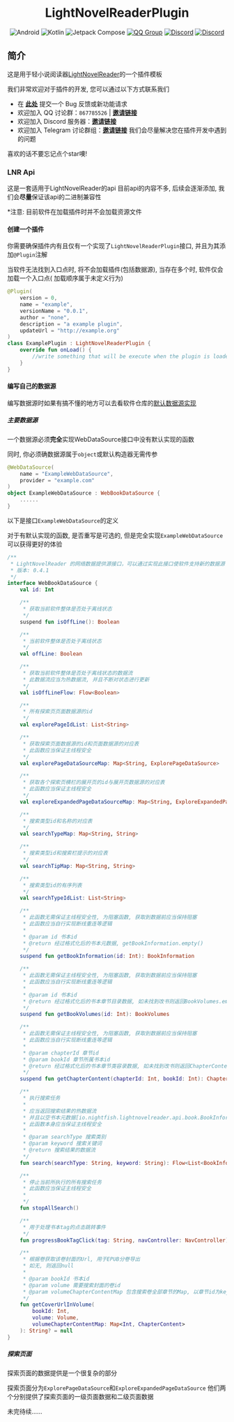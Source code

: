 <div align="center">
    <h1>LightNovelReaderPlugin</h1>
    <a><img alt="Android" src="https://img.shields.io/badge/Android-3DDC84?logo=android&logoColor=white&style=for-the-badge"/></a>
    <a><img alt="Kotlin" src="https://img.shields.io/badge/Kotlin-0095D5.svg?logo=kotlin&logoColor=white&style=for-the-badge"/></a>
    <a><img alt="Jetpack Compose" src="https://img.shields.io/badge/Jetpack%20Compose-4285F4?logo=jetpackcompose&logoColor=white&style=for-the-badge"></a>
    <a href="http://qm.qq.com/cgi-bin/qm/qr?_wv=1027&k=P__gXIArh5UDBsEq7ttd4WhIYnNh3y1t&authKey=GAsRKEZ%2FwHpzRv19hNJsDnknOc86lYzNIHMPy2Jxt3S3U8f90qestOd760IAj%2F3l&noverify=0&group_code=867785526"><img alt="QQ Group" src="https://img.shields.io/badge/QQ讨论群-867785526-brightgreen.svg?logoColor=white&style=for-the-badge"></a>
    <a href="https://discord.gg/pnf4ABmDJt"><img alt="Discord" src="https://img.shields.io/badge/Discord-JOIN-4285F4.svg?logo=discord&logoColor=white&style=for-the-badge"></a>
    <a href="https://t.me/lightnoble"><img alt="Discord" src="https://img.shields.io/badge/Telegram-JOIN-188FCA.svg?logo=telegram&logoColor=white&style=for-the-badge"></a>
</div>

## 简介

这是用于轻小说阅读器[LightNovelReader](https://github.com/dmzz-yyhyy/LightNovelReader)的一个插件模板

我们非常欢迎对于插件的开发, 您可以通过以下方式联系我们

- 在 [**此处**](https://github.com/dmzz-yyhyy/LightNovelReader/issues/new/choose) 提交一个 Bug
  反馈或新功能请求
- 欢迎加入 QQ 讨论群：`867785526` | [**邀请链接**](http://qm.qq.com/cgi-bin/qm/qr?_wv=1027&k=P__gXIArh5UDBsEq7ttd4WhIYnNh3y1t&authKey=GAsRKEZ%2FwHpzRv19hNJsDnknOc86lYzNIHMPy2Jxt3S3U8f90qestOd760IAj%2F3l&noverify=0&group_code=867785526)
- 欢迎加入 Discord 服务器：[**邀请链接**](https://discord.gg/pnf4ABmDJt)
- 欢迎加入 Telegram 讨论群组：[**邀请链接**](https://t.me/lightnoble)
  我们会尽量解决您在插件开发中遇到的问题

喜欢的话不要忘记点个star噢!

### LNR Api

这是一套适用于LightNovelReader的api
目前api的内容不多, 后续会逐渐添加, 我们会**尽量**保证该api的二进制兼容性

*注意: 目前软件在加载插件时并不会加载资源文件

#### 创建一个插件

你需要确保插件内有且仅有一个实现了```LightNovelReaderPlugin```接口, 并且为其添加```@Plugin```注解

当软件无法找到入口点时, 将不会加载插件(包括数据源), 当存在多个时, 软件仅会加载一个入口点(
加载顺序属于未定义行为)

```kotlin
@Plugin(
    version = 0,
    name = "example",
    versionName = "0.0.1",
    author = "none",
    description = "a example plugin",
    updateUrl = "http://example.org"
)
class ExamplePlugin : LightNovelReaderPlugin {
    override fun onLoad() {
        //write something that will be execute when the plugin is loaded
    }
}
```

#### 编写自己的数据源

编写数据源时如果有搞不懂的地方可以去看软件仓库的[默认数据源实现](https://github.com/dmzz-yyhyy/LightNovelReader/tree/refactoring/app/src/main/kotlin/indi/dmzz_yyhyy/lightnovelreader/defaultplugin)

##### 主要数据源

一个数据源必须**完全**实现WebDataSource接口中没有默认实现的函数

同时, 你必须确数据源属于```object```或默认构造器无需传参

```kotlin
@WebDataSource(
    name = "ExampleWebDataSource",
    provider = "example.com"
)
object ExampleWebDataSource : WebBookDataSource {
    ......
}
```

以下是接口```ExampleWebDataSource```的定义

对于有默认实现的函数, 是否重写是可选的, 但是完全实现```ExampleWebDataSource```可以获得更好的体验

```kotlin
/**
 * LightNovelReader 的网络数据提供源接口，可以通过实现此接口使软件支持新的数据源
 * 版本: 0.4.1
 */
interface WebBookDataSource {
    val id: Int

    /**
     * 获取当前软件整体是否处于离线状态
     */
    suspend fun isOffLine(): Boolean

    /**
     * 当前软件整体是否处于离线状态
     */
    val offLine: Boolean

    /**
     * 获取当前软件整体是否处于离线状态的数据流
     * 此数据流应当为热数据流, 并且不断对状态进行更新
     */
    val isOffLineFlow: Flow<Boolean>

    /**
     * 所有探索页页面数据源的id
     */
    val explorePageIdList: List<String>

    /**
     * 获取探索页面数据源的id和页面数据源的对应表
     * 此函数应当保证主线程安全
     */
    val explorePageDataSourceMap: Map<String, ExplorePageDataSource>

    /**
     * 获取各个探索页横栏的展开页的id与展开页数据源的对应表
     * 此函数应当保证主线程安全
     */
    val exploreExpandedPageDataSourceMap: Map<String, ExploreExpandedPageDataSource>

    /**
     * 搜索类型id和名称的对应表
     */
    val searchTypeMap: Map<String, String>

    /**
     * 搜索类型id和搜索栏提示的对应表
     */
    val searchTipMap: Map<String, String>

    /**
     * 搜索类型id的有序列表
     */
    val searchTypeIdList: List<String>

    /**
     * 此函数无需保证主线程安全性, 为阻塞函数, 获取到数据前应当保持阻塞
     * 此函数应当自行实现断线重连等逻辑
     *
     * @param id 书本id
     * @return 经过格式化后的书本元数据, getBookInformation.empty()
     */
    suspend fun getBookInformation(id: Int): BookInformation

    /**
     * 此函数无需保证主线程安全性, 为阻塞函数, 获取到数据前应当保持阻塞
     * 此函数应当自行实现断线重连等逻辑
     *
     * @param id 书本id
     * @return 经过格式化后的书本章节目录数据, 如未找到改书则返回BookVolumes.empty
     */
    suspend fun getBookVolumes(id: Int): BookVolumes

    /**
     * 此函数无需保证主线程安全性, 为阻塞函数, 获取到数据前应当保持阻塞
     * 此函数应当自行实现断线重连等逻辑
     *
     * @param chapterId 章节id
     * @param bookId 章节所属书本id
     * @return 经过格式化后的书本章节类容录数据, 如未找到改书则返回ChapterContent.empty()
     */
    suspend fun getChapterContent(chapterId: Int, bookId: Int): ChapterContent

    /**
     * 执行搜索任务
     *
     * 应当返回搜索结果的热数据流
     * 并且以空书本元数据[io.nightfish.lightnovelreader.api.book.BookInformation.Companion.empty]作为列表结尾时表示搜索结束
     * 此函数本身应当保证主线程安全
     *
     * @param searchType 搜索类别
     * @param keyword 搜索关键词
     * @return 搜索结果的数据流
     */
    fun search(searchType: String, keyword: String): Flow<List<BookInformation>>

    /**
     * 停止当前所执行的所有搜索任务
     * 此函数应当保证主线程安全
     *
     */
    fun stopAllSearch()

    /**
     * 用于处理书本tag的点击跳转事件
     */
    fun progressBookTagClick(tag: String, navController: NavController) {}

    /**
     * 根据卷获取该卷封面的Url, 用于EPUB分卷导出
     * 如无, 则返回null
     *
     * @param bookId 书本id
     * @param volume 需要搜索封面的卷id
     * @param volumeChapterContentMap 包含搜索卷全部章节的Map, 以章节id为key
     */
    fun getCoverUrlInVolume(
        bookId: Int,
        volume: Volume,
        volumeChapterContentMap: Map<Int, ChapterContent>
    ): String? = null
}
```

##### 探索页面

探索页面的数据提供是一个很复杂的部分

探索页面分为```ExplorePageDataSource```和```ExploreExpandedPageDataSource```
他们两个分别提供了探索页面的一级页面数据和二级页面数据

未完待续......
